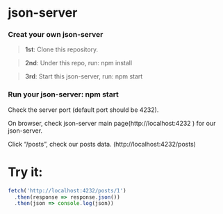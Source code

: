 # json-server

### Creat your own json-server

> **1st**: Clone this repository.

> **2nd**: Under this repo, run: npm install

> **3rd**: Start this json-server, run: npm start

### Run your json-server: npm start
Check the server port (default port should be 4232).


On browser, check json-server main page(http://localhost:4232 ) for our json-server.

Click “/posts”, check our posts data. (http://localhost:4232/posts)

# Try it:

```javascript
fetch('http://localhost:4232/posts/1')
  .then(response => response.json())
  .then(json => console.log(json))

